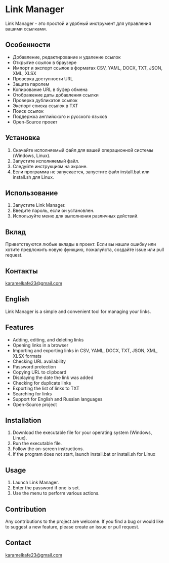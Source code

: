 # Link Manager

Link Manager - это простой и удобный инструмент для управления вашими ссылками.

## Особенности

* Добавление, редактирование и удаление ссылок
* Открытие ссылок в браузере
* Импорт и экспорт ссылок в форматах CSV, YAML, DOCX, TXT, JSON, XML, XLSX
* Проверка доступности URL
* Защита паролем
* Копирование URL в буфер обмена
* Отображение даты добавления ссылки
* Проверка дубликатов ссылок
* Экспорт списка ссылок в TXT
* Поиск ссылок
* Поддержка английского и русского языков
* Open-Source проект

## Установка

1.  Скачайте исполняемый файл для вашей операционной системы (Windows, Linux).
2.  Запустите исполняемый файл.
3.  Следуйте инструкциям на экране.
4.  Если программа не запускается, запустите файл install.bat или install.sh для Linux.

## Использование

1.  Запустите Link Manager.
2.  Введите пароль, если он установлен.
3.  Используйте меню для выполнения различных действий.

## Вклад

Приветствуются любые вклады в проект. Если вы нашли ошибку или хотите предложить новую функцию, пожалуйста, создайте issue или pull request.


## Контакты

karamelkafe23@gmail.com

## English
Link Manager is a simple and convenient tool for managing your links.

## Features

* Adding, editing, and deleting links
* Opening links in a browser
* Importing and exporting links in CSV, YAML, DOCX, TXT, JSON, XML, XLSX formats
* Checking URL availability
* Password protection
* Copying URL to clipboard
* Displaying the date the link was added
* Checking for duplicate links
* Exporting the list of links to TXT
* Searching for links
* Support for English and Russian languages
* Open-Source project

## Installation

1. Download the executable file for your operating system (Windows, Linux).
2. Run the executable file.
3. Follow the on-screen instructions.
4. If the program does not start, launch install.bat or install.sh for Linux

## Usage

1. Launch Link Manager.
2. Enter the password if one is set.
3. Use the menu to perform various actions.

## Contribution

Any contributions to the project are welcome. If you find a bug or would like to suggest a new feature, please create an issue or pull request.

## Contact

karamelkafe23@gmail.com
